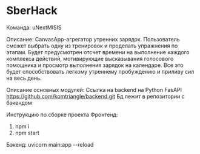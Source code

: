# SberHack
Команда: uNextMISIS

Описание: 
CanvasApp-агрегатор утренних зарядок. Пользователь сможет выбрать одну из тренировок и проделать упражнения по этапам. Будет предусмотрен отсчет времени на выполнение каждого комплекса действий, мотивирующие высказывания голосового помощника и просмотр выполнения зарядок на календаре. Все это будет способствовать легкому утреннему пробуждению и приливу сил на весь день.

Описание основных модулей:
Ссылка на backend на Python FasAPI https://github.com/komtriangle/backend.git
Бд лежит в репозитории с бэкендом

Инструкцию по сборке проекта
Фронтенд:
1) npm i
2) npm start

Бэкенд:
uvicorn main:app --reload

